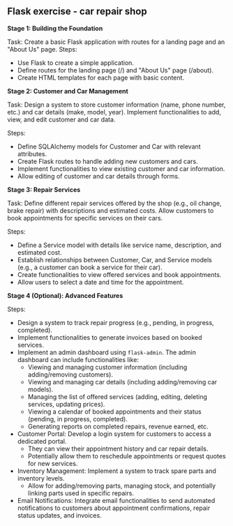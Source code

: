 ## Flask exercise - car repair shop

**Stage 1: Building the Foundation**

Task: Create a basic Flask application with routes for a landing page and an "About Us" page.
Steps:
- Use Flask to create a simple application.
- Define routes for the landing page (/) and "About Us" page (/about).
- Create HTML templates for each page with basic content.

**Stage 2: Customer and Car Management**

Task: Design a system to store customer information (name, phone number, etc.) and car details (make, model, year). Implement functionalities to add, view, and edit customer and car data. 

Steps:
- Define SQLAlchemy models for Customer and Car with relevant attributes.
- Create Flask routes to handle adding new customers and cars.
- Implement functionalities to view existing customer and car information.
- Allow editing of customer and car details through forms.

**Stage 3: Repair Services**

Task: Define different repair services offered by the shop (e.g., oil change, brake repair) with descriptions and estimated costs. Allow customers to book appointments for specific services on their cars.

Steps:
- Define a Service model with details like service name, description, and estimated cost.
- Establish relationships between Customer, Car, and Service models (e.g., a customer can book a service for their car).
- Create functionalities to view offered services and book appointments.
- Allow users to select a date and time for the appointment.

**Stage 4 (Optional): Advanced Features**

Steps:
- Design a system to track repair progress (e.g., pending, in progress, completed).
- Implement functionalities to generate invoices based on booked services.
- Implement an admin dashboard using `flask-admin`. The admin dashboard can include functionalities like:
  - Viewing and managing customer information (including adding/removing customers). 
  - Viewing and managing car details (including adding/removing car models). 
  - Managing the list of offered services (adding, editing, deleting services, updating prices). 
  - Viewing a calendar of booked appointments and their status (pending, in progress, completed). 
  - Generating reports on completed repairs, revenue earned, etc.
- Customer Portal: Develop a login system for customers to access a dedicated portal. 
  - They can view their appointment history and car repair details. 
  - Potentially allow them to reschedule appointments or request quotes for new services.
- Inventory Management: Implement a system to track spare parts and inventory levels. 
  - Allow for adding/removing parts, managing stock, and potentially linking parts used in specific repairs.
- Email Notifications: Integrate email functionalities to send automated notifications to customers about appointment confirmations, repair status updates, and invoices.
